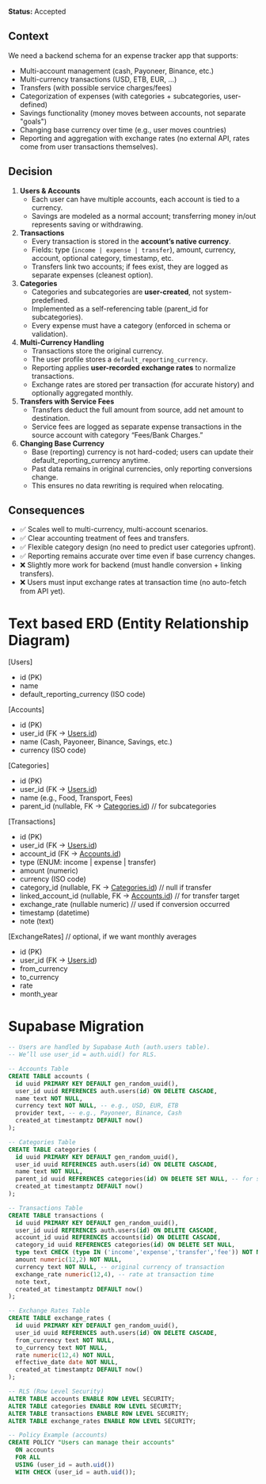 **Status:** Accepted

## **Context**

We need a backend schema for an expense tracker app that supports:

- Multi-account management (cash, Payoneer, Binance, etc.)
- Multi-currency transactions (USD, ETB, EUR, …)
- Transfers (with possible service charges/fees)
- Categorization of expenses (with categories + subcategories, user-defined)
- Savings functionality (money moves between accounts, not separate "goals")
- Changing base currency over time (e.g., user moves countries)
- Reporting and aggregation with exchange rates (no external API, rates come from user transactions themselves).

## **Decision**

1. **Users & Accounts**
   - Each user can have multiple accounts, each account is tied to a currency.
   - Savings are modeled as a normal account; transferring money in/out represents saving or withdrawing.
2. **Transactions**
   - Every transaction is stored in the **account’s native currency**.
   - Fields: type (`income | expense | transfer`), amount, currency, account, optional category, timestamp, etc.
   - Transfers link two accounts; if fees exist, they are logged as separate expenses (cleanest option).
3. **Categories**
   - Categories and subcategories are **user-created**, not system-predefined.
   - Implemented as a self-referencing table (parent_id for subcategories).
   - Every expense must have a category (enforced in schema or validation).
4. **Multi-Currency Handling**
   - Transactions store the original currency.
   - The user profile stores a `default_reporting_currency`.
   - Reporting applies **user-recorded exchange rates** to normalize transactions.
   - Exchange rates are stored per transaction (for accurate history) and optionally aggregated monthly.
5. **Transfers with Service Fees**
   - Transfers deduct the full amount from source, add net amount to destination.
   - Service fees are logged as separate expense transactions in the source account with category “Fees/Bank Charges.”
6. **Changing Base Currency**
   - Base (reporting) currency is not hard-coded; users can update their default_reporting_currency anytime.
   - Past data remains in original currencies, only reporting conversions change.
   - This ensures no data rewriting is required when relocating.

## **Consequences**

- ✅ Scales well to multi-currency, multi-account scenarios.
- ✅ Clear accounting treatment of fees and transfers.
- ✅ Flexible category design (no need to predict user categories upfront).
- ✅ Reporting remains accurate over time even if base currency changes.
- ❌ Slightly more work for backend (must handle conversion + linking transfers).
- ❌ Users must input exchange rates at transaction time (no auto-fetch from API yet).

# Text based ERD (Entity Relationship Diagram)

[Users]

- id (PK)
- name
- default_reporting_currency (ISO code)

[Accounts]

- id (PK)
- user_id (FK → [Users.id](http://users.id/))
- name (Cash, Payoneer, Binance, Savings, etc.)
- currency (ISO code)

[Categories]

- id (PK)
- user_id (FK → [Users.id](http://users.id/))
- name (e.g., Food, Transport, Fees)
- parent_id (nullable, FK → [Categories.id](http://categories.id/)) // for subcategories

[Transactions]

- id (PK)
- user_id (FK → [Users.id](http://users.id/))
- account_id (FK → [Accounts.id](http://accounts.id/))
- type (ENUM: income | expense | transfer)
- amount (numeric)
- currency (ISO code)
- category_id (nullable, FK → [Categories.id](http://categories.id/)) // null if transfer
- linked_account_id (nullable, FK → [Accounts.id](http://accounts.id/)) // for transfer target
- exchange_rate (nullable numeric) // used if conversion occurred
- timestamp (datetime)
- note (text)

[ExchangeRates] // optional, if we want monthly averages

- id (PK)
- user_id (FK → [Users.id](http://users.id/))
- from_currency
- to_currency
- rate
- month_year

# Supabase Migration

```sql
-- Users are handled by Supabase Auth (auth.users table).
-- We’ll use user_id = auth.uid() for RLS.

-- Accounts Table
CREATE TABLE accounts (
  id uuid PRIMARY KEY DEFAULT gen_random_uuid(),
  user_id uuid REFERENCES auth.users(id) ON DELETE CASCADE,
  name text NOT NULL,
  currency text NOT NULL, -- e.g., USD, EUR, ETB
  provider text, -- e.g., Payoneer, Binance, Cash
  created_at timestamptz DEFAULT now()
);

-- Categories Table
CREATE TABLE categories (
  id uuid PRIMARY KEY DEFAULT gen_random_uuid(),
  user_id uuid REFERENCES auth.users(id) ON DELETE CASCADE,
  name text NOT NULL,
  parent_id uuid REFERENCES categories(id) ON DELETE SET NULL, -- for subcategories
  created_at timestamptz DEFAULT now()
);

-- Transactions Table
CREATE TABLE transactions (
  id uuid PRIMARY KEY DEFAULT gen_random_uuid(),
  user_id uuid REFERENCES auth.users(id) ON DELETE CASCADE,
  account_id uuid REFERENCES accounts(id) ON DELETE CASCADE,
  category_id uuid REFERENCES categories(id) ON DELETE SET NULL,
  type text CHECK (type IN ('income','expense','transfer','fee')) NOT NULL,
  amount numeric(12,2) NOT NULL,
  currency text NOT NULL, -- original currency of transaction
  exchange_rate numeric(12,4), -- rate at transaction time
  note text,
  created_at timestamptz DEFAULT now()
);

-- Exchange Rates Table
CREATE TABLE exchange_rates (
  id uuid PRIMARY KEY DEFAULT gen_random_uuid(),
  user_id uuid REFERENCES auth.users(id) ON DELETE CASCADE,
  from_currency text NOT NULL,
  to_currency text NOT NULL,
  rate numeric(12,4) NOT NULL,
  effective_date date NOT NULL,
  created_at timestamptz DEFAULT now()
);

-- RLS (Row Level Security)
ALTER TABLE accounts ENABLE ROW LEVEL SECURITY;
ALTER TABLE categories ENABLE ROW LEVEL SECURITY;
ALTER TABLE transactions ENABLE ROW LEVEL SECURITY;
ALTER TABLE exchange_rates ENABLE ROW LEVEL SECURITY;

-- Policy Example (accounts)
CREATE POLICY "Users can manage their accounts"
  ON accounts
  FOR ALL
  USING (user_id = auth.uid())
  WITH CHECK (user_id = auth.uid());

```
